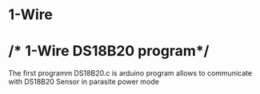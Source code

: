 # 1-Wire
# /* 1-Wire DS18B20 program*/
The first programm DS18B20.c is arduino program allows to communicate with DS18B20 Sensor in parasite power mode
